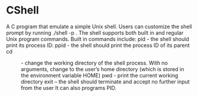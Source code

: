 # CShell
A C program that emulate a simple Unix shell.
Users can customize the shell prompt by running ./shell -p <promptname>.
The shell supports both built in and regular Unix program commands.
Built in commands include: pid - the shell should print its process ID:
ppid - the shell should print the process ID of its parent
cd <dir> - change the working directory of the shell process. With no arguments, change to the user’s home directory (which is stored in the environment variable HOME)
pwd - print the current working directory
exit – the shell should terminate and accept no further input from the user It can also programs PID.
